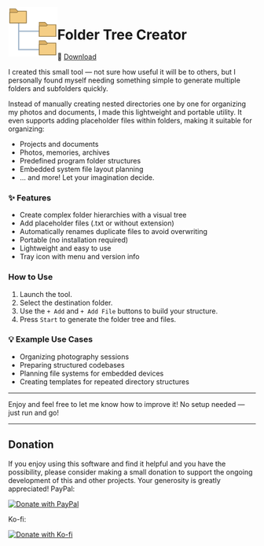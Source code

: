 <img src="git_icon/FolderTreeCreator_git.png" alt="Logo" width="100" align="left">


# Folder Tree Creator

🔗 [Download](https://github.com/Special-Niewbie/FolderTreeCreator) 

I created this small tool — not sure how useful it will be to others, but I personally found myself needing something simple to generate multiple folders and subfolders quickly.

Instead of manually creating nested directories one by one for organizing my photos and documents, I made this lightweight and portable utility. It even supports adding placeholder files within folders, making it suitable for organizing:

- Projects and documents
- Photos, memories, archives
- Predefined program folder structures
- Embedded system file layout planning
- ... and more! Let your imagination decide.

### ✨ Features

- Create complex folder hierarchies with a visual tree
- Add placeholder files (.txt or without extension)
- Automatically renames duplicate files to avoid overwriting
- Portable (no installation required)
- Lightweight and easy to use
- Tray icon with menu and version info

### How to Use

1. Launch the tool.
2. Select the destination folder.
3. Use the `+ Add` and `+ Add File` buttons to build your structure.
4. Press `Start` to generate the folder tree and files.



### 💡 Example Use Cases

- Organizing photography sessions
- Preparing structured codebases
- Planning file systems for embedded devices
- Creating templates for repeated directory structures

---

Enjoy and feel free to let me know how to improve it! 
No setup needed — just run and go!



---

## Donation
If you enjoy using this software and find it helpful and you have the possibility, please consider making a small donation to support the ongoing development of this and other projects. Your generosity is greatly appreciated!
PayPal:

[![Donate with PayPal](https://www.paypalobjects.com/en_US/i/btn/btn_donateCC_LG.gif)](https://www.paypal.com/ncp/payment/WYU4A2HTRTVHG)

Ko-fi:

[![Donate with Ko-fi](https://www.ko-fi.com/img/githubbutton_sm.svg)](https://ko-fi.com/special_niewbie)